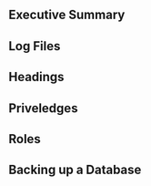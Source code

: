 ## Executive Summary

## Log Files

## Headings

## Priveledges

## Roles

## Backing up a Database
